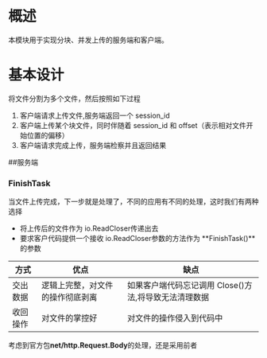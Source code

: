 # 概述
本模块用于实现分块、并发上传的服务端和客户端。

# 基本设计
将文件分割为多个文件，然后按照如下过程

1.  客户端请求上传文件,服务端返回一个 session_id
3.  客户端上传某个块文件，同时伴随着 session_id 和 offset（表示相对文件开始位置的偏移）
3.  客户端请求完成上传，服务端检察并且返回结果



##服务端


### FinishTask
当文件上传完成，下一步就是处理了，不同的应用有不同的处理，这时我们有两种选择

* 将上传后的文件作为 io.ReadCloser传递出去
* 要求客户代码提供一个接收 io.ReadCloser参数的方法作为 **FinishTask()**的参数


| 方式  | 优点  | 缺点  |
| --- | --- | --- |
|交出数据 | 逻辑上完整，对文件的操作彻底剥离  | 如果客户端代码忘记调用 Close()方法,将导致无法清理数据 |
| 收回操作  | 对文件的掌控好 | 对文件的操作侵入到代码中|

考虑到官方包**net/http.Request.Body**的处理，还是采用前者
